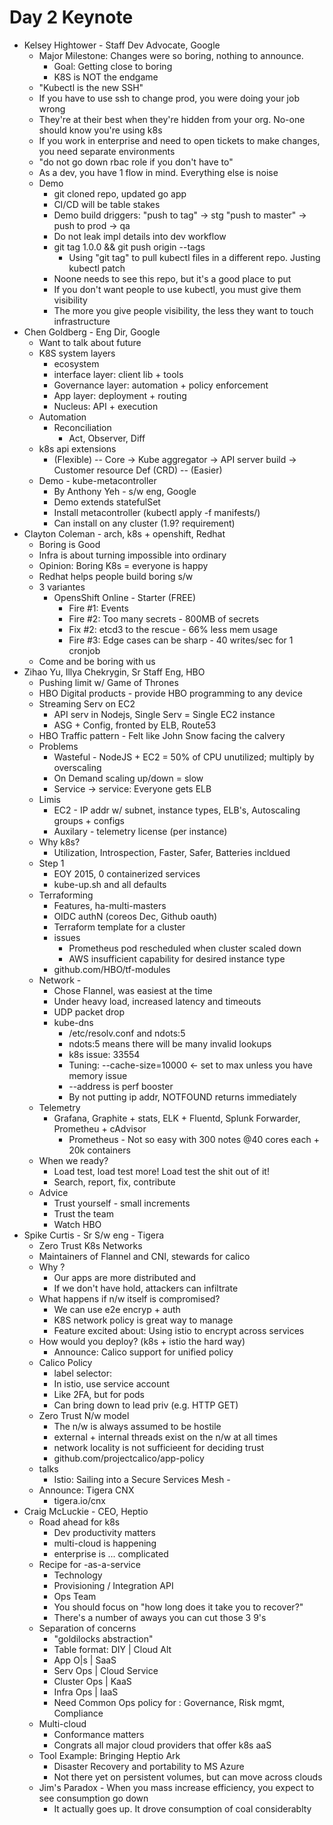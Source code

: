 # Day 2 Keynote

* Kelsey Hightower - Staff Dev Advocate, Google
  * Major Milestone: Changes were so boring, nothing to announce.  
    * Goal: Getting close to boring
    * K8S is NOT the endgame
  * "Kubectl is the new SSH"
  * If you have to use ssh to change prod, you were doing your job wrong
  * They're at their best when they're hidden from your org.  No-one should know you're using k8s
  * If you work in enterprise and need to open tickets to make changes, you need separate environments
  * "do not go down rbac role if you don't have to"
  * As a dev, you have 1 flow in mind.  Everything else is noise
  * Demo
    * git cloned repo, updated go app
    * CI/CD will be table stakes
    * Demo build driggers:  "push to tag" -> stg "push to master" -> push to prod -> qa
    * Do not leak impl details into dev workflow
    * git tag 1.0.0 && git push origin --tags
      * Using "git tag" to pull kubectl files in a different repo.  Justing kubectl patch
    * Noone needs to see this repo, but it's a good place to put
    * If you don't want people to use kubectl, you must give them visibility
    * The more you give people visibility, the less they want to touch infrastructure
* Chen Goldberg  - Eng Dir, Google 
  * Want to talk about future
  * K8S system layers
    * ecosystem
    * interface layer: client lib + tools
    * Governance layer: automation + policy enforcement
    * App layer: deployment + routing
    * Nucleus:  API + execution
  * Automation
    * Reconciliation
      * Act, Observer, Diff
  * k8s api extensions
    * (Flexible) -- Core -> Kube aggregator -> API server build -> Customer resource Def (CRD) -- (Easier)
  * Demo - kube-metacontroller
    * By Anthony Yeh - s/w eng, Google
    * Demo extends statefulSet
    * Install metacontroller (kubectl apply -f manifests/)
    * Can install on any cluster (1.9? requirement)
* Clayton Coleman - arch, k8s + openshift, Redhat
  * Boring is Good
  * Infra is about turning impossible into ordinary
  * Opinion:  Boring K8s = everyone is happy
  * Redhat helps people build boring s/w
  * 3 variantes
    * OpensShift Online - Starter (FREE)
      * Fire #1: Events
      * Fire #2: Too many secrets - 800MB of secrets 
      * Fix #2: etcd3 to the rescue - 66% less mem usage
      * Fire #3: Edge cases can be sharp - 40 writes/sec for 1 cronjob
  * Come and be boring with us
* Zihao Yu, Illya Chekrygin, Sr Staff Eng, HBO
  * Pushing limit w/ Game of Thrones
  * HBO Digital products - provide HBO programming to any device
  * Streaming Serv on EC2
    * API serv in Nodejs, Single Serv = Single EC2 instance
    * ASG + Config, fronted by ELB, Route53
  * HBO Traffic pattern - Felt like John Snow facing the calvery
  * Problems
    * Wasteful - NodeJS + EC2 = 50% of CPU unutilized; multiply by overscaling
    * On Demand scaling up/down = slow
    * Service -> service:  Everyone gets ELB
  * Limis
    * EC2 - IP addr w/ subnet, instance types, ELB's, Autoscaling groups + configs
    * Auxilary - telemetry license (per instance)
  * Why k8s?
    * Utilization, Introspection, Faster, Safer, Batteries incldued
  * Step 1
    * EOY 2015, 0 containerized services
    * kube-up.sh and all defaults
  * Terraforming
    * Features, ha-multi-masters 
    * OIDC authN (coreos Dec, Github oauth)
    * Terraform template for a cluster
    * issues
      * Prometheus pod rescheduled when cluster scaled down
      * AWS insufficient capability for desired instance type
    * github.com/HBO/tf-modules
  * Network - 
    * Chose Flannel, was easiest at the time
    * Under heavy load, increased latency and timeouts
    * UDP packet drop
    * kube-dns
      * /etc/resolv.conf and ndots:5
      * ndots:5 means there will be many invalid lookups
      * k8s issue: 33554
      * Tuning:  --cache-size=10000 <- set to max unless you have memory issue
      * --address is perf booster
      * By not putting ip addr, NOTFOUND returns immediately
  * Telemetry
    * Grafana, Graphite + stats, ELK + Fluentd, Splunk Forwarder, Prometheu + cAdvisor
      * Prometheus - Not so easy with 300 notes @40 cores each + 20k containers
  * When we ready?
    * Load test, load test more!  Load test the shit out of it!
    * Search, report, fix, contribute
  * Advice
    * Trust yourself - small increments
    * Trust the team
    * Watch HBO
* Spike Curtis - Sr S/w eng - Tigera
  * Zero Trust K8s Networks
  * Maintainers of Flannel and CNI, stewards for calico
  * Why ?
    * Our apps are more distributed and
    * If we don't have hold, attackers can infiltrate
  * What happens if n/w itself is compromised?
    * We can use e2e encryp + auth
    * K8S network policy is great way to manage
    * Feature excited about:  Using istio to encrypt across services
  * How would you deploy? (k8s + istio the hard way)
    * Announce:  Calico support for unified policy
  * Calico Policy 
    * label selector:
    * In istio, use service account
    * Like 2FA, but for pods
    * Can bring down to lead priv (e.g. HTTP GET)
  * Zero Trust N/w model
    * The n/w is always assumed to be hostile
    * external + internal threads exist on the n/w at all times
    * network locality is not sufficieent for deciding trust
    * github.com/projectcalico/app-policy
  * talks
    * Istio: Sailing into a Secure Services Mesh - 
  * Announce:  Tigera CNX
    * tigera.io/cnx
* Craig McLuckie - CEO, Heptio
  * Road ahead for k8s
    * Dev productivity matters
    * multi-cloud is happening
    * enterprise is ... complicated
  * Recipe for -as-a-service
    * Technology
    * Provisioning / Integration API
    * Ops Team
    * You should focus on "how long does it take you to recover?"
    * There's a number of aways you can cut those 3 9's
  * Separation of concerns
    * "goldilocks abstraction"
    * Table format: DIY  | Cloud Alt
    * App O|s | SaaS
    * Serv Ops | Cloud Service
    * Cluster Ops | KaaS
    * Infra Ops | IaaS
    * Need Common Ops policy for : Governance, Risk mgmt, Compliance
  * Multi-cloud
    * Conformance matters
    * Congrats all major cloud providers that offer k8s aaS
  * Tool Example: Bringing Heptio Ark 
    * Disaster Recovery and portability to MS Azure
    * Not there yet on persistent volumes, but can move across clouds
  * Jim's Paradox - When you mass increase efficiency, you expect to see consumption go down
    * It actually goes up.  It drove consumption of coal considerablty 
